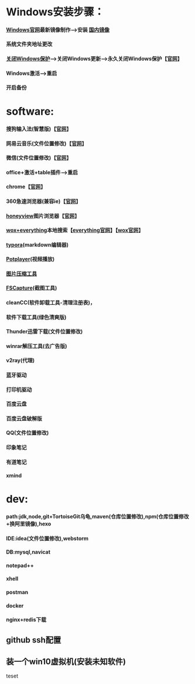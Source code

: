 # Windows安装步骤：
#### [Windows官网](https://www.microsoft.com/zh-cn/software-download/windows10)最新镜像制作-->安装 [国内镜像](https://msdn.itellyou.cn)
#### 系统文件夹地址更改
#### [关闭Windows保护](https://github.com/phoenixtree2poplar/release-tools-v2/releases/tag/关闭保护)-->关闭Windows更新-->永久关闭Windows保护【[官网](http://www.carrotchou.blog/27785.html)】
#### Windows激活-->重启
#### 开启备份
# software:
#### 搜狗输入法(智慧版)【[官网](https://pinyin.sogou.com/zhihui)】
#### 网易云音乐(文件位置修改)【[官网](https://music.163.com)】
#### 微信(文件位置修改)【[官网](https://weixin.qq.com)】
#### office+激活+table插件-->重启
#### chrome【[官网](https://www.google.cn/intl/zh-CN/chrome)】
#### 360急速浏览器(兼容ie)【[官网](https://browser.360.cn/ee)】
#### [honeyview](https://github.com/phoenixtree2poplar/release-tools-v1/releases/tag/%E5%9B%BE%E7%89%87%E6%B5%8F%E8%A7%88%E5%99%A8)图片浏览器【[官网](https://honeyview.en.softonic.com/)】
#### [wox+everything](https://github.com/phoenixtree2poplar/release-tools-v1/releases/tag/everything文件搜索-wox软件搜索)本地搜索【[everything官网](https://everything.en.softonic.com/)】【[wox官网](http://www.wox.one/)】
#### [typora](https://www.typora.io/)(markdown编辑器)
#### [Potplayer](http://potplayer.org/)(视频播放)
#### [图片压缩工具](https://github.com/phoenixtree2poplar/release-tools-v2/releases/tag/jpg)
#### [FSCapture](https://github.com/phoenixtree2poplar/release-tools-v1/releases/tag/FSCapture)(截图工具)
#### cleanCC(软件卸载工具-清理注册表)，
#### 软件下载工具(绿色清爽版)
#### Thunder迅雷下载(文件位置修改)
#### winrar解压工具(去广告版)
#### v2ray(代理)
#### 蓝牙驱动
#### 打印机驱动
#### 百度云盘
#### 百度云盘破解版
#### QQ(文件位置修改)
#### 印象笔记
#### 有道笔记
#### xmind
# dev:
#### path:jdk,node,git+TortoiseGit乌龟,maven(仓库位置修改),npm(仓库位置修改+换阿里镜像),hexo
#### IDE:idea(文件位置修改),webstorm
#### DB:mysql,navicat
#### notepad++
#### xhell
#### postman
#### docker
#### nginx+redis下载
## github  ssh配置
## 装一个win10虚拟机(安装未知软件)
teset